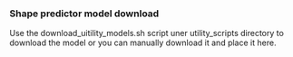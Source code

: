 ### Shape predictor model download
Use the download_uitility_models.sh script uner utility_scripts directory to download the model or you can manually download it and place it here.